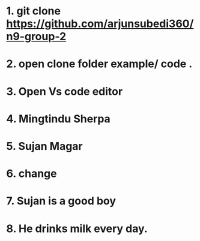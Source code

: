 # 1. git clone https://github.com/arjunsubedi360/n9-group-2
# 2. open clone folder example/ code .
# 3. Open Vs code editor
# 4. Mingtindu  Sherpa
# 5. Sujan Magar
# 6. change
# 7. Sujan is a good boy
# 8. He drinks milk every day.
